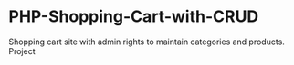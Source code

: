 # PHP-Shopping-Cart-with-CRUD
Shopping cart site with admin rights to maintain categories and products.
Project

